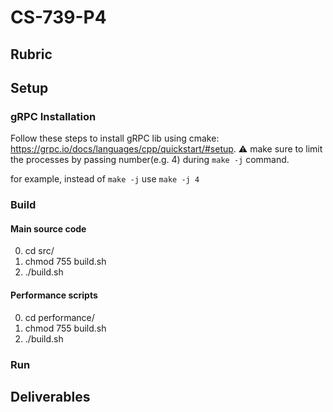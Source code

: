 # CS-739-P4

## Rubric
<TODO>

## Setup
### gRPC Installation
Follow these steps to install gRPC lib using cmake: https://grpc.io/docs/languages/cpp/quickstart/#setup. 
:warning: make sure to limit the processes by passing number(e.g. 4) during `make -j` command.

for example, instead of `make -j` use `make -j 4`

### Build
#### Main source code
0. cd src/
1. chmod 755 build.sh
2. ./build.sh

#### Performance scripts
0. cd performance/
1. chmod 755 build.sh
2. ./build.sh

### Run
<TODO>

## Deliverables
<TODO>
